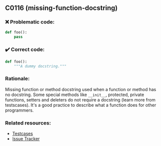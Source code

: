 ## C0116 (missing-function-docstring)

### :x: Problematic code:

```python
def foo():
	pass
```

### :heavy_check_mark: Correct code:

```python
def foo():
	"""A dummy docstring."""
```

### Rationale:

Missing function or method docstring used when a function or method has no 
docstring. Some special methods like `__init__`, protected, private functions, setters and deleters do not require a docstring (learn more from testscases).
It's a good practice to describe what a function does for other programmers.

### Related resources:

- [Testcases](https://github.com/PyCQA/pylint/blob/master/tests/functional/m/missing_docstring.py)
- [Issue Tracker](https://github.com/PyCQA/pylint/issues?q=is%3Aissue+%22missing-function-docstring%22+OR+%22C0116%22)
